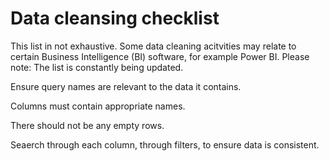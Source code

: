 # **Data cleansing checklist**

This list in not exhaustive. Some data cleaning acitvities may relate to certain Business Intelligence (BI) software, for example Power BI. Please note: The list is constantly being updated.

Ensure query names are relevant to the data it contains.

Columns must contain appropriate names.

There should not be any empty rows.

Seaerch through each column, through filters, to ensure data is consistent.
